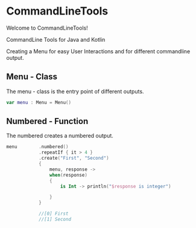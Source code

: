 # CommandLineTools
Welcome to CommandLineTools!

CommandLine Tools for Java and Kotlin

Creating a Menu for easy User Interactions and for different commandline output.

## Menu - Class


The menu - class is the entry point of different outputs.

```kotlin
var menu : Menu = Menu()
```

## Numbered - Function


The numbered creates a numbered output.

```kotlin
menu        .numbered()
            .repeatIf { it > 4 }
            .create("First", "Second")
            {
                menu, response ->
                when(response)
                {
                    is Int -> println("$response is integer")

                }
            }

            //[0] First
            //[1] Second
```